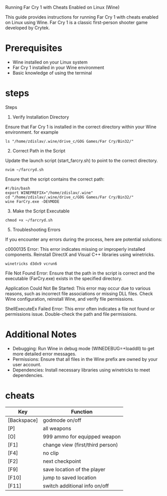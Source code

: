 Running Far Cry 1 with Cheats Enabled on Linux (Wine)

This guide provides instructions for running Far Cry 1 with cheats enabled on Linux using Wine. Far Cry 1 is a classic first-person shooter game developed by Crytek.

# Prerequisites

* Wine installed on your Linux system
* Far Cry 1 installed in your Wine environment
* Basic knowledge of using the terminal

# steps

Steps
1. Verify Installation Directory

Ensure that Far Cry 1 is installed in the correct directory within your Wine environment.
for example


```
ls "/home/zdislav/.wine/drive_c/GOG Games/Far Cry/Bin32/"
```

2. Correct Path in the Script

Update the launch script (start_farcry.sh) to point to the correct directory.

```
nvim ~/farcryd.sh
```

Ensure that the script contains the correct path:
```
#!/bin/bash
export WINEPREFIX="/home/zdislav/.wine"
cd "/home/zdislav/.wine/drive_c/GOG Games/Far Cry/Bin32/"
wine FarCry.exe -DEVMODE
```

3. Make the Script Executable

```
chmod +x ~/farcryd.sh
```

5. Troubleshooting Errors

If you encounter any errors during the process, here are potential solutions:

c0000135 Error: This error indicates missing or improperly installed components. Reinstall DirectX and Visual C++ libraries using winetricks.

```
winetricks d3dx9 vcrun6
```

File Not Found Error: Ensure that the path in the script is correct and the executable (FarCry.exe) exists in the specified directory.

Application Could Not Be Started: This error may occur due to various reasons, such as incorrect file associations or missing DLL files. Check Wine configuration, reinstall Wine, and verify file permissions.

ShellExecuteEx Failed Error: This error often indicates a file not found or permissions issue. Double-check the path and file permissions.

# Additional Notes

* Debugging: Run Wine in debug mode (WINEDEBUG=+loaddll) to get more detailed error messages.
* Permissions: Ensure that all files in the Wine prefix are owned by your user account.
* Dependencies: Install necessary libraries using winetricks to meet dependencies.

# cheats

| Key         | Function                            |
|-------------|-------------------------------------|
| [Backspace] | godmode on/off                      |
| [P]         | all weapons                         |
| [O]         | 999 ammo for equipped weapon       |
| [F1]        | change view (first/third person)   |
| [F4]        | no clip                             |
| [F2]        | next checkpoint                     |
| [F9]        | save location of the player         |
| [F10]       | jump to saved location              |
| [F11]       | switch additional info on/off       |

